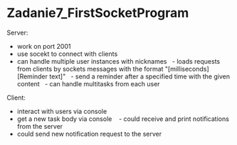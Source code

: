 # Zadanie7_FirstSocketProgram

Server: 
  - work on port 2001
  
  - use socekt to connect with clients
  
  - can handle multiple user instances with nicknames
  - loads requests from clients by sockets messages with the format "[milliseconds] [Reminder text]"
  - send a reminder after a specified time with the given content
  - can handle multitasks from each user

Client:
  - interact with users via console
  - get a new task body via console 
  - could receive and print notifications from the server
  - could send new notification request to the server

 
